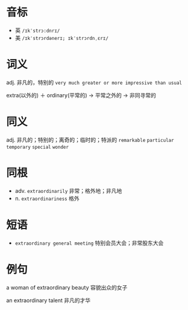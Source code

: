 # 音标

- 英 `/ɪkˈstrɔ:dnrɪ/`
- 美 `/ɪkˈstrɔrdənerɪ; ɪkˈstrɔrdnˌɛrɪ/`

# 词义

adj. 非凡的，特别的
`very much greater or more impressive than usual`



extra(以外的) ＋ ordinary(平常的) → 平常之外的 → 非同寻常的

# 同义

adj. 非凡的；特别的；离奇的；临时的；特派的
`remarkable` `particular` `temporary` `special` `wonder`

# 同根

- adv. `extraordinarily` 非常；格外地；非凡地
- n. `extraordinariness` 格外

# 短语

- `extraordinary general meeting` 特别会员大会；非常股东大会

# 例句

a woman of extraordinary beauty
容貌出众的女子

an extraordinary talent
非凡的才华



